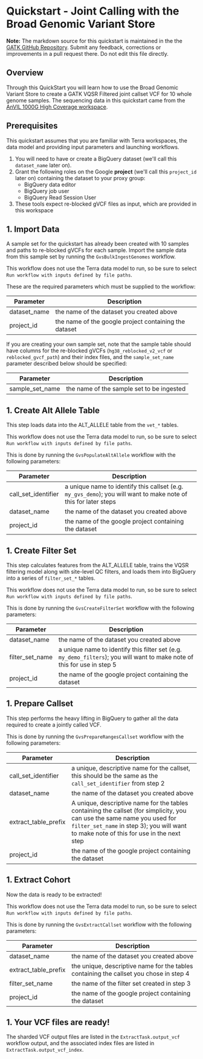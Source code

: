 # Quickstart - Joint Calling with the Broad Genomic Variant Store 

**Note:** The markdown source for this quickstart is maintained in the the  [GATK GitHub Repository](https://github.com/broadinstitute/gatk/blob/ah_var_store/scripts/variantstore/TERRA_QUICKSTART.md). Submit any feedback, corrections or improvements in a pull request there.  Do not edit this file directly.

## Overview
Through this QuickStart you will learn how to use the Broad Genomic Variant Store to create a GATK VQSR Filtered joint callset VCF for 10 whole genome samples. The sequencing data in this quickstart came from the [AnVIL 1000G High Coverage workspace](https://app.terra.bio/#workspaces/anvil-datastorage/1000G-high-coverage-2019).


## Prerequisites
This quickstart assumes that you are familiar with Terra workspaces, the data model and providing input parameters and launching workflows.

1. You will need to have or create a BigQuery dataset (we'll call this `dataset_name` later on).
2. Grant the following roles on the Google **project** (we'll call this `project_id` later on) containing the dataset to your proxy group:
    - BigQuery data editor
    - BigQuery job user
    - BigQuery Read Session User
3. These tools expect re-blocked gVCF files as input, which are provided in this workspace

## 1. Import Data
A sample set for the quickstart has already been created with 10 samples and paths to re-blocked gVCFs for each sample.  Import the sample data from this sample set by running the `GvsBulkIngestGenomes` workflow.

This workflow does not use the Terra data model to run, so be sure to select `Run workflow with inputs defined by file paths`.

These are the required parameters which must be supplied to the workflow:

| Parameter             | Description                                                                   |
| --------------------- |-------------------------------------------------------------------------------|
| dataset_name          | the name of the dataset you created above                                     |
| project_id            | the name of the google project containing the dataset                         |

If you are creating your own sample set, note that the sample table should have columns for the re-blocked gVCFs (`hg38_reblocked_v2_vcf` or `reblocked_gvcf_path`) and their index files, and the `sample_set_name` parameter described below should be specified:

| Parameter       | Description                               |
|-----------------|-------------------------------------------|
| sample_set_name | the name of the sample set to be ingested |

## 1. Create Alt Allele Table
This step loads data into the ALT_ALLELE table from the `vet_*` tables.

This workflow does not use the Terra data model to run, so be sure to select `Run workflow with inputs defined by file paths`.

This is done by running the `GvsPopulateAltAllele` workflow with the following parameters:

| Parameter         | Description |
| ----------------- | ----------- |
| call_set_identifier | a unique name to identify this callset (e.g. `my_gvs_demo`); you will want to make note of this for later steps |
| dataset_name      | the name of the dataset you created above  |
| project_id        | the name of the google project containing the dataset |

## 1. Create Filter Set
This step calculates features from the ALT_ALLELE table, trains the VQSR filtering model along with site-level QC filters, and loads them into BigQuery into a series of `filter_set_*` tables.  

This workflow does not use the Terra data model to run, so be sure to select `Run workflow with inputs defined by file paths`.

This is done by running the `GvsCreateFilterSet` workflow with the following parameters:

| Parameter                         | Description |
| --------------------------------- | ----------- |
| dataset_name                      | the name of the dataset you created above  |
| filter_set_name                   | a unique name to identify this filter set (e.g. `my_demo_filters`); you will want to make note of this for use in step 5 |
| project_id                        | the name of the google project containing the dataset |

## 1. Prepare Callset
This step performs the heavy lifting in BigQuery to gather all the data required to create a jointly called VCF.

This is done by running the `GvsPrepareRangesCallset` workflow with the following parameters:

| Parameter            | Description |
|--------------------- | ----------- |
| call_set_identifier      | a unique, descriptive name for the callset, this should be the same as the `call_set_identifier` from step 2  |
| dataset_name         | the name of the dataset you created above  |
| extract_table_prefix | A unique, descriptive name for the tables containing the callset (for simplicity, you can use the same name you used for `filter_set_name` in step 3); you will want to make note of this for use in the next step |
| project_id           | the name of the google project containing the dataset |

## 1. Extract Cohort
Now the data is ready to be extracted!

This workflow does not use the Terra data model to run, so be sure to select `Run workflow with inputs defined by file paths`.

This is done by running the `GvsExtractCallset` workflow with the following parameters:

| Parameter            | Description              |
| -------------------- | -------------------------|
| dataset_name         | the name of the dataset you created above  |
| extract_table_prefix | the unique, descriptive name for the tables containing the callset you chose in step 4  |
| filter_set_name      | the name of the filter set created in step 3  |
| project_id           | the name of the google project containing the dataset |

## 1. Your VCF files are ready!

The sharded VCF output files are listed in the `ExtractTask.output_vcf` workflow output, and the associated index files are listed in `ExtractTask.output_vcf_index`.
